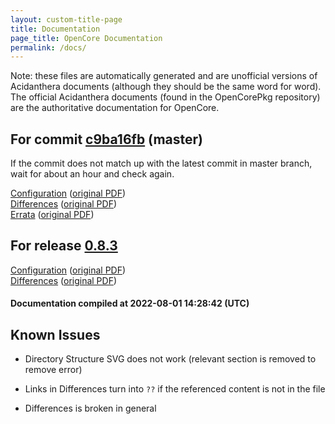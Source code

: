 ```yaml
---
layout: custom-title-page
title: Documentation
page_title: OpenCore Documentation
permalink: /docs/
---
```

Note: these files are automatically generated and are unofficial versions of Acidanthera documents (although they should be the same word for word). The official Acidanthera documents (found in the OpenCorePkg repository) are the authoritative documentation for OpenCore.

## For commit [c9ba16fb](https://github.com/acidanthera/OpenCorePkg/tree/c9ba16fb984fa8a94de9a2fa8c0788e074a1a81d) (master)

If the commit does not match up with the latest commit in master branch, wait for about an hour and check again.

[Configuration](latest/Configuration.html) ([original PDF](https://github.com/acidanthera/OpenCorePkg/blob/c9ba16fb984fa8a94de9a2fa8c0788e074a1a81d/Docs/Configuration.pdf))
<br>
[Differences](latest/Differences.html) ([original PDF](https://github.com/acidanthera/OpenCorePkg/blob/c9ba16fb984fa8a94de9a2fa8c0788e074a1a81d/Docs/Differences/Differences.pdf))
<br>
[Errata](latest/Errata.html) ([original PDF](https://github.com/acidanthera/OpenCorePkg/blob/c9ba16fb984fa8a94de9a2fa8c0788e074a1a81d/Docs/Errata/Errata.pdf))

## For release [0.8.3](https://github.com/acidanthera/OpenCorePkg/tree/0.8.3)

[Configuration](release/Configuration.html) ([original PDF](https://github.com/acidanthera/OpenCorePkg/blob/0.8.3/Docs/Configuration.pdf))
<br>
[Differences](release/Differences.html) ([original PDF](https://github.com/acidanthera/OpenCorePkg/blob/0.8.3/Docs/Differences/Differences.pdf))

#### Documentation compiled at 2022-08-01 14:28:42 (UTC)

## Known Issues

* Directory Structure SVG does not work (relevant section is removed to remove error)

* Links in Differences turn into `??` if the referenced content is not in the file

* Differences is broken in general
